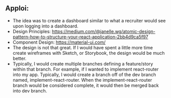 ## Apploi:

  - The idea was to create a dashboard similar to what a recruiter would see upon logging into a dashboard.
  - Design Principles: https://medium.com/@janelle.wg/atomic-design-pattern-how-to-structure-your-react-application-2bb4d9ca5f97
  - Component Design: https://material-ui.com/
  - The design is not that great. If I would have spent a little more time create wireframes with Sketch, or Storybook, the design would be much better.
  - Typically, I would create multiple branches defining a feature/story within that branch. For example, if I wanted to implement react-router into my app. Typically, I would create a branch off of the dev branch named, implement-react-router. When the implement-react-router branch would be considered complete, it would then be merged back into dev branch.
